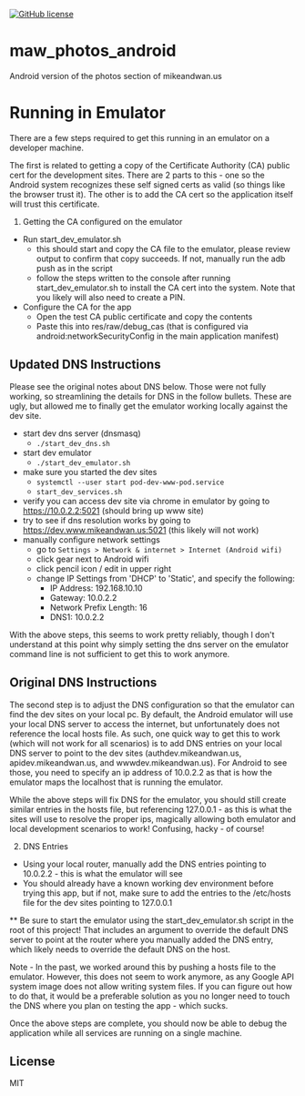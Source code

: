 [![GitHub license](https://img.shields.io/github/license/mashape/apistatus.svg)](https://github.com/AerisG222/maw_photos_android/blob/master/LICENSE.md)

# maw_photos_android

Android version of the photos section of mikeandwan.us

# Running in Emulator

There are a few steps required to get this running in an emulator on a developer machine.

The first is related to getting a copy of the Certificate Authority (CA) public cert for the
development sites.  There are 2 parts to this - one so the Android system recognizes these self
signed certs as valid (so things like the browser trust it).  The other is to add the CA cert
so the application itself will trust this certificate.

1. Getting the CA configured on the emulator
  - Run start_dev_emulator.sh
    - this should start and copy the CA file to the emulator, please review output to confirm that
      copy succeeds.  If not, manually run the adb push as in the script
    - follow the steps written to the console after running start_dev_emulator.sh to install the
      CA cert into the system.  Note that you likely will also need to create a PIN.
  - Configure the CA for the app
    - Open the test CA public certificate and copy the contents
    - Paste this into res/raw/debug_cas (that is configured via android:networkSecurityConfig in the
      main application manifest)

## Updated DNS Instructions

Please see the original notes about DNS below.  Those were not fully working, so streamlining the
details for DNS in the follow bullets.  These are ugly, but allowed me to finally get the
emulator working locally against the dev site.

- start dev dns server (dnsmasq)
  - `./start_dev_dns.sh`
- start dev emulator
  - `./start_dev_emulator.sh`
- make sure you started the dev sites 
  - `systemctl --user start pod-dev-www-pod.service`
  - `start_dev_services.sh`
- verify you can access dev site via chrome in emulator by going to https://10.0.2.2:5021 (should bring up www site)
- try to see if dns resolution works by going to https://dev.www.mikeandwan.us:5021 (this likely will not work)
- manually configure network settings
  - go to `Settings > Network & internet > Internet (Android wifi)`
  - click gear next to Android wifi
  - click pencil icon / edit in upper right
  - change IP Settings from 'DHCP' to 'Static', and specify the following:
    - IP Address: 192.168.10.10
    - Gateway: 10.0.2.2
    - Network Prefix Length: 16
    - DNS1: 10.0.2.2

With the above steps, this seems to work pretty reliably, though I don't understand at this point why 
simply setting the dns server on the emulator command line is not sufficient to get this to work anymore.

## Original DNS Instructions
The second step is to adjust the DNS configuration so that the emulator can find the dev sites on
your local pc.  By default, the Android emulator will use your local DNS server to access the
internet, but unfortunately does not reference the local hosts file.  As such, one quick way to get
this to work (which will not work for all scenarios) is to add DNS entries on your local DNS server
to point to the dev sites (authdev.mikeandwan.us, apidev.mikeandwan.us, and wwwdev.mikeandwan.us).
For Android to see those, you need to specify an ip address of 10.0.2.2 as that is how the emulator
maps the localhost that is running the emulator.

While the above steps will fix DNS for the emulator, you should still create similar entries in the
hosts file, but referencing 127.0.0.1 - as this is what the sites will use to resolve the proper
ips, magically allowing both emulator and local development scenarios to work!  Confusing, hacky -
of course!

2. DNS Entries
  - Using your local router, manually add the DNS entries pointing to 10.0.2.2 - this is what the
    emulator will see
  - You should already have a known working dev environment before trying this app, but if not,
    make sure to add the entries to the /etc/hosts file for the dev sites pointing to 127.0.0.1

** Be sure to start the emulator using the start_dev_emulator.sh script in the root of this project!
   That includes an argument to override the default DNS server to point at the router where you
   manually added the DNS entry, which likely needs to override the default DNS on the host.

Note - In the past, we worked around this by pushing a hosts file to the emulator.  However, this
does not seem to work anymore, as any Google API system image does not allow writing system files.
If you can figure out how to do that, it would be a preferable solution as you no longer need to
touch the DNS where you plan on testing the app - which sucks.

Once the above steps are complete, you should now be able to debug the application while all
services are running on a single machine.

## License

MIT
